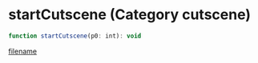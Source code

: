 # startCutscene (Category cutscene)

```js
function startCutscene(p0: int): void
```

[filename](startCutscene_m.md ':include')
